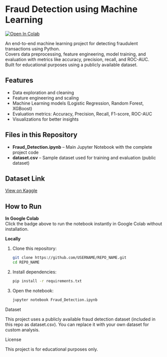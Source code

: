 # Fraud Detection using Machine Learning

[![Open In Colab](https://colab.research.google.com/assets/colab-badge.svg)](https://colab.research.google.com/drive/1QAeftjrr_k_RbSRuyA_NL509_uCDtsiL?usp=sharing)

An end-to-end machine learning project for detecting fraudulent transactions using Python.  
Covers data preprocessing, feature engineering, model training, and evaluation with metrics like accuracy, precision, recall, and ROC-AUC.  
Built for educational purposes using a publicly available dataset.

## Features
- Data exploration and cleaning
- Feature engineering and scaling
- Machine Learning models (Logistic Regression, Random Forest, XGBoost)
- Evaluation metrics: Accuracy, Precision, Recall, F1-score, ROC-AUC
- Visualizations for better insights

## Files in this Repository
- **Fraud_Detection.ipynb** – Main Jupyter Notebook with the complete project code  
- **dataset.csv** – Sample dataset used for training and evaluation (public dataset)
## Dataset Link
[View on Kaggle]([https://www.kaggle.com/datasets/username/dataset-name](https://www.kaggle.com/datasets/prasannakrish12/fraud-detection-using-ml-dataset))

## How to Run

**In Google Colab**  
Click the badge above to run the notebook instantly in Google Colab without installation.  

**Locally**  
1. Clone this repository:
   ```bash
   git clone https://github.com/USERNAME/REPO_NAME.git
   cd REPO_NAME

2.	Install dependencies:
    ```bash
    pip install -r requirements.txt

3.	Open the notebook:
    ```bash
    jupyter notebook Fraud_Detection.ipynb

Dataset

This project uses a publicly available fraud detection dataset (included in this repo as dataset.csv).
You can replace it with your own dataset for custom analysis.

License

This project is for educational purposes only.
